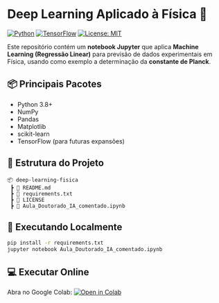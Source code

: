 # Deep Learning Aplicado à Física 🚀

[![Python](https://img.shields.io/badge/Python-3.8%2B-blue)](https://www.python.org/)
[![TensorFlow](https://img.shields.io/badge/TensorFlow-2.10%2B-orange)](https://www.tensorflow.org/)
[![License: MIT](https://img.shields.io/badge/License-MIT-green.svg)](LICENSE)

Este repositório contém um **notebook Jupyter** que aplica **Machine Learning (Regressão Linear)** para previsão de dados experimentais em Física, usando como exemplo a determinação da **constante de Planck**.

## 📦 Principais Pacotes
- Python 3.8+
- NumPy
- Pandas
- Matplotlib
- scikit-learn
- TensorFlow (para futuras expansões)

## 📂 Estrutura do Projeto
```
📦 deep-learning-fisica
 ┣ 📜 README.md
 ┣ 📜 requirements.txt
 ┣ 📜 LICENSE
 ┣ 📜 Aula_Doutorado_IA_comentado.ipynb
```

## 🚀 Executando Localmente
```bash
pip install -r requirements.txt
jupyter notebook Aula_Doutorado_IA_comentado.ipynb
```

## 💻 Executar Online
Abra no Google Colab:
[![Open in Colab](https://colab.research.google.com/assets/colab-badge.svg)](
https://colab.research.google.com/github/SEU_USUARIO/deep-learning-fisica/blob/main/Aula_Doutorado_IA_comentado.ipynb)
